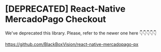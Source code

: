 # [DEPRECATED] React-Native MercadoPago Checkout 

We've deprecated this library. Please, refer to the newer one here 👇👇👇👇👇

https://github.com/BlackBoxVision/react-native-mercadopago-px
